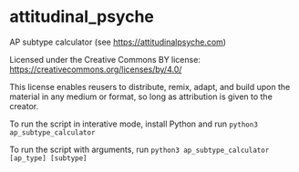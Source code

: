 # attitudinal_psyche

AP subtype calculator (see https://attitudinalpsyche.com)

Licensed under the Creative Commons BY license:
https://creativecommons.org/licenses/by/4.0/

This license enables reusers to distribute, remix, adapt, and build upon the material in any medium or format, so long as attribution is given to the creator.

To run the script in interative mode, install Python and run
`python3 ap_subtype_calculator`

To run the script with arguments, run
`python3 ap_subtype_calculator [ap_type] [subtype]`
